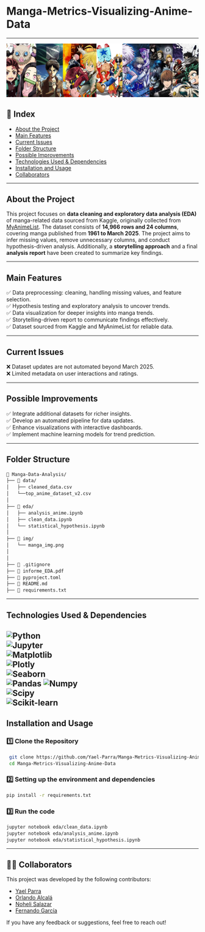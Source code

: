 # Manga-Metrics-Visualizing-Anime-Data
____
![img_anime](<img/manga_img.png>)


##  📌 Index
-  [About the Project](#-about-the-project)  
-  [Main Features](#-main-features)  
-  [Current Issues](#-current-issues)
-  [Folder Structure](#-folder-structure)
-  [Possible Improvements](#-possible-improvements)   
-  [Technologies Used & Dependencies](#-technologies-used-&-dependencies)   
-  [Installation and Usage](#-installation-and-usage)   
-  [Collaborators](#-collaborators)   

---

##  About the Project  

This project focuses on **data cleaning and exploratory data analysis (EDA)** of manga-related data sourced from Kaggle, originally collected from [MyAnimeList](https://myanimelist.net/). The dataset consists of **14,966 rows and 24 columns**, covering manga published from **1961 to March 2025**. The project aims to infer missing values, remove unnecessary columns, and conduct hypothesis-driven analysis. Additionally, a **storytelling approach** and a final **analysis report** have been created to summarize key findings.

---

##  Main Features  
✅ Data preprocessing: cleaning, handling missing values, and feature selection.  
✅ Hypothesis testing and exploratory analysis to uncover trends.  
✅ Data visualization for deeper insights into manga trends.  
✅ Storytelling-driven report to communicate findings effectively.  
✅ Dataset sourced from Kaggle and MyAnimeList for reliable data.  

---

##  Current Issues  
❌ Dataset updates are not automated beyond March 2025.  
❌ Limited metadata on user interactions and ratings.  

---

##  Possible Improvements  
✅ Integrate additional datasets for richer insights.  
✅ Develop an automated pipeline for data updates.  
✅ Enhance visualizations with interactive dashboards.  
✅ Implement machine learning models for trend prediction.  

---
## Folder Structure

```bash
📂 Manga-Data-Analysis/  
├── 📂 data/                    
│   ├── cleaned_data.csv  
│   └──top_anime_dataset_v2.csv          
│
├── 📂 eda/                 
│   ├── analysis_anime.ipynb
│   ├── clean_data.ipynb  
│   └── statistical_hypothesis.ipynb  
│
├── 📂 img/    
│   └── manga_img.png
│  
│
├── 📜 .gitignore      
├── 📜 informe_EDA.pdf
├── 📜 pyproject.toml  
├── 📜 README.md
├── 📜 requirements.txt 
```
---

## Technologies Used & Dependencies

![Python](https://img.shields.io/badge/-Python-3776AB?logo=python&logoColor=white)  
![Jupyter](https://img.shields.io/badge/-Jupyter-FF3C00?logo=jupyter&logoColor=white)  
![Matplotlib](https://img.shields.io/badge/-Matplotlib-11557C?logo=matplotlib&logoColor=white)  
![Plotly](https://img.shields.io/badge/-Plotly-3F4B8F?logo=plotly&logoColor=white)  
![Seaborn](https://img.shields.io/badge/-Seaborn-FF5851?logo=seaborn&logoColor=white)  
![Pandas](https://img.shields.io/badge/-Pandas-150458?logo=pandas&logoColor=white)
![Numpy](https://img.shields.io/badge/-NumPy-013243?logo=numpy&logoColor=white)  
![Scipy](https://img.shields.io/badge/-SciPy-8C150D?logo=scipy&logoColor=white)  
![Scikit-learn](https://img.shields.io/badge/-Scikit--learn-F7931E?logo=scikit-learn&logoColor=white)  
---

## Installation and Usage  

### 1️⃣ Clone the Repository  
```bash
 git clone https://github.com/Yael-Parra/Manga-Metrics-Visualizing-Anime-Data.git # Better check the correct link in the code button
 cd Manga-Metrics-Visualizing-Anime-Data
```

### 2️⃣ Setting up the environment and dependencies  
```bash
pip install -r requirements.txt
```

### 3️⃣ Run the code
```bash
jupyter notebook eda/clean_data.ipynb
jupyter notebook eda/analysis_anime.ipynb
jupyter notebook eda/statistical_hypothesis.ipynb
```

---
## 🧑‍💻 Collaborators  
This project was developed by the following contributors:  
- [Yael Parra](https://www.linkedin.com/in/yael-parra/)  
- [Orlando Alcalá](https://www.linkedin.com/in/orlando-david-71417411b/)   
- [Noheli Salazar](https://www.linkedin.com/in/nhoeli-salazar/)   
- [Fernando García](https://www.linkedin.com/in/fernandogarciacatalan/)   

If you have any feedback or suggestions, feel free to reach out!

